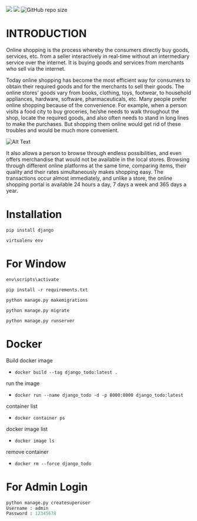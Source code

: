 ![](https://img.shields.io/badge/-HTML-e34f26?logo=html5&logoColor=fff)
![](https://img.shields.io/github/languages/top/cepdnaclk/e16-co328-Footwear-Shop-System?logo=python&logoColor=%235AB552)
![GitHub repo size](https://img.shields.io/github/repo-size/cepdnaclk/e16-co328-Footwear-Shop-System)

# INTRODUCTION

Online shopping is the process whereby the consumers directly buy goods, services, etc. from a
seller interactively in real-time without an intermediary service over the internet. It is buying goods
and services from merchants who sell via the internet.

Today online shopping has become the most efficient way for consumers to obtain their required
goods and for the merchants to sell their goods. The online stores' goods vary from books, clothing,
toys, footwear, to household appliances, hardware, software, pharmaceuticals, etc.
Many people prefer online shopping because of the convenience. For example, when a person
visits a food city to buy groceries, he/she needs to walk throughout the shop, locate the required
goods, and also often needs to stand in long lines to make the purchases. But shopping them online
would get rid of these troubles and would be much more convenient.


![Alt Text](https://github.com/cepdnaclk/e16-co328-Footwear-Shop-System/blob/main/video/shoe%20shop%20video.gif)


It also allows a person to browse through endless possibilities, and even offers merchandise that
would not be available in the local stores. Browsing through different online platforms at the same
time, comparing items, their quality and their rates simultaneously makes shopping easy. The
transactions occur almost immediately, and unlike a store, the online shopping portal is available
24 hours a day, 7 days a week and 365 days a year.



# Installation

`pip install django`

`virtualenv env`

# For Window

`env\scripts\activate`

`pip install -r requirements.txt`

`python manage.py makemigrations`

`python manage.py migrate`

`python manage.py runserver`


# Docker

Build docker image

* `docker build --tag django_todo:latest .`

run the image

* `docker run --name django_todo -d -p 8000:8000 django_todo:latest`

container list

* `docker container ps`

docker image list

* `docker image ls`

remove container

* `docker rm --force django_todo`

# For Admin Login

```python
python manage.py createsuperuser
Username : admin
Password : 12345678
```

